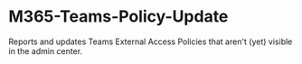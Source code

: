 # M365-Teams-Policy-Update
Reports and updates Teams External Access Policies that aren't (yet) visible in the admin center.
